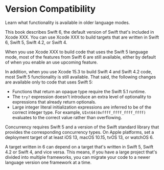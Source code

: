 # Version Compatibility

Learn what functionality is available in older language modes.

This book describes Swift 6,
the default version of Swift that's included in Xcode XXX.
You can use Xcode XXX to build targets
that are written in Swift 6, Swift 5, Swift 4.2, or Swift 4.

When you use Xcode XXX to build code that uses the Swift 5 language mode,
most of the features from Swift 6 are still available,
either by default of when you enable an use upcoming feature.

In addition,
when you use Xcode 15.3 to build Swift 4 and Swift 4.2 code,
most Swift 5 functionality is still available.
That said,
the following changes are available only to code that uses Swift 5:

- Functions that return an opaque type require the Swift 5.1 runtime.
- The `try?` expression doesn't introduce an extra level of optionality
  to expressions that already return optionals.
- Large integer literal initialization expressions are inferred
  to be of the correct integer type.
  For example, `UInt64(0xffff_ffff_ffff_ffff)` evaluates to the correct value
  rather than overflowing.

Concurrency requires Swift 5
and a version of the Swift standard library
that provides the corresponding concurrency types.
On Apple platforms, set a deployment target
of at least iOS 13, macOS 10.15, tvOS 13, or watchOS 6.

A target written in 6 can depend on
a target that's written in Swift 5, Swift 4.2 or Swift 4,
and vice versa.
This means, if you have a large project
that's divided into multiple frameworks,
you can migrate your code to a newer language version
one framework at a time.

<!--
This source file is part of the Swift.org open source project

Copyright (c) 2014 - 2022 Apple Inc. and the Swift project authors
Licensed under Apache License v2.0 with Runtime Library Exception

See https://swift.org/LICENSE.txt for license information
See https://swift.org/CONTRIBUTORS.txt for the list of Swift project authors
-->
